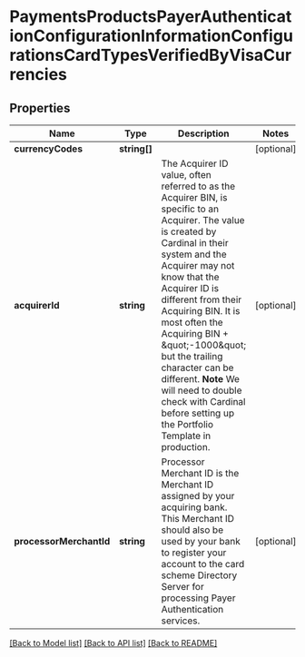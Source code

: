 # PaymentsProductsPayerAuthenticationConfigurationInformationConfigurationsCardTypesVerifiedByVisaCurrencies

## Properties
Name | Type | Description | Notes
------------ | ------------- | ------------- | -------------
**currencyCodes** | **string[]** |  | [optional] 
**acquirerId** | **string** | The Acquirer ID value, often referred to as the Acquirer BIN, is specific to an Acquirer. The value is created by Cardinal in their system and the Acquirer may not know that the Acquirer ID is different from their Acquiring BIN. It is most often the Acquiring BIN + \&quot;-1000\&quot; but the trailing character can be different. **Note** We will need to double check with Cardinal before setting up the Portfolio Template in production. | [optional] 
**processorMerchantId** | **string** | Processor Merchant ID is the Merchant ID assigned by your acquiring bank. This Merchant ID should also be used by your bank to register your account to the card scheme Directory Server for processing Payer Authentication services. | [optional] 

[[Back to Model list]](../README.md#documentation-for-models) [[Back to API list]](../README.md#documentation-for-api-endpoints) [[Back to README]](../README.md)


